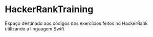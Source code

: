 # HackerRankTraining

Espaço destinado aos códigos dos exercícios feitos no HackerRank utilizando a linguagem Swift.
